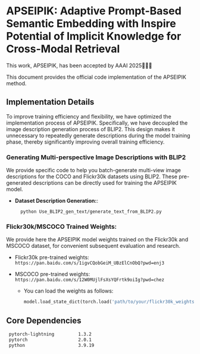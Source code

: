 # APSEIPIK: Adaptive Prompt-Based Semantic Embedding with Inspire Potential of Implicit Knowledge for Cross-Modal Retrieval

This work, APSEIPIK, has been accepted by AAAI 2025🎉🎉🎉

This document provides the official code implementation of the APSEIPIK method.

## Implementation Details

To improve training efficiency and flexibility, we have optimized the implementation process of APSEIPIK. Specifically, we have decoupled the image description generation process of BLIP2. This design makes it unnecessary to repeatedly generate descriptions during the model training phase, thereby significantly improving overall training efficiency.

### Generating Multi-perspective Image Descriptions with BLIP2

We provide specific code to help you batch-generate multi-view image descriptions for the COCO and Flickr30k datasets using BLIP2. These pre-generated descriptions can be directly used for training the APSEIPIK model.

* **Dataset Description Generation:**:
  
        
        python Use_BLIP2_gen_text/generate_text_from_BLIP2.py
     

### Flickr30k/MSCOCO Trained Weights:

We provide here the APSEIPIK model weights trained on the Flickr30k and MSCOCO dataset, for convenient subsequent evaluation and research.

  * Flickr30k pre-trained weights: `https://pan.baidu.com/s/1igvCQobGeiM_UBzElCnObQ?pwd=enj3`

  * MSCOCO pre-trained weights: `https://pan.baidu.com/s/12W0MUjlFsXsYQFrtk9oiIg?pwd=chez`
    * You can load the weights as follows:
        ```python
        model.load_state_dict(torch.load('path/to/your/flickr30k_weights.pth'))
        ```

## Core Dependencies

```bash
 pytorch-lightning         1.3.2 
 pytorch                   2.0.1
 python                    3.9.19
